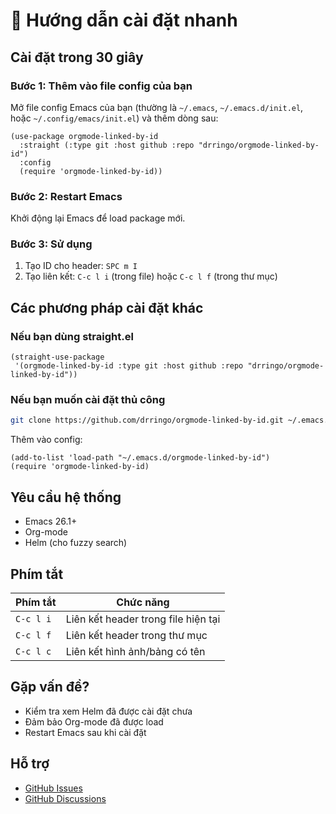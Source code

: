 # 🚀 Hướng dẫn cài đặt nhanh

## Cài đặt trong 30 giây

### Bước 1: Thêm vào file config của bạn

Mở file config Emacs của bạn (thường là `~/.emacs`, `~/.emacs.d/init.el`, hoặc `~/.config/emacs/init.el`) và thêm dòng sau:

```elisp
(use-package orgmode-linked-by-id
  :straight (:type git :host github :repo "drringo/orgmode-linked-by-id")
  :config
  (require 'orgmode-linked-by-id))
```

### Bước 2: Restart Emacs

Khởi động lại Emacs để load package mới.

### Bước 3: Sử dụng

1. Tạo ID cho header: `SPC m I`
2. Tạo liên kết: `C-c l i` (trong file) hoặc `C-c l f` (trong thư mục)

## Các phương pháp cài đặt khác

### Nếu bạn dùng straight.el

```elisp
(straight-use-package
 '(orgmode-linked-by-id :type git :host github :repo "drringo/orgmode-linked-by-id"))
```

### Nếu bạn muốn cài đặt thủ công

```bash
git clone https://github.com/drringo/orgmode-linked-by-id.git ~/.emacs.d/orgmode-linked-by-id
```

Thêm vào config:
```elisp
(add-to-list 'load-path "~/.emacs.d/orgmode-linked-by-id")
(require 'orgmode-linked-by-id)
```

## Yêu cầu hệ thống

- Emacs 26.1+
- Org-mode
- Helm (cho fuzzy search)

## Phím tắt

| Phím tắt | Chức năng |
|----------|-----------|
| `C-c l i` | Liên kết header trong file hiện tại |
| `C-c l f` | Liên kết header trong thư mục |
| `C-c l c` | Liên kết hình ảnh/bảng có tên |

## Gặp vấn đề?

- Kiểm tra xem Helm đã được cài đặt chưa
- Đảm bảo Org-mode đã được load
- Restart Emacs sau khi cài đặt

## Hỗ trợ

- [GitHub Issues](https://github.com/drringo/orgmode-linked-by-id/issues)
- [GitHub Discussions](https://github.com/drringo/orgmode-linked-by-id/discussions) 